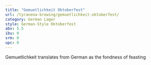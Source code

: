 ```yaml
---
title: "Gemuetlichkeit Oktoberfest"
url: /tyranena-brewing/gemuetlichkeit-oktoberfest/
category: German Lager
style: German-Style Oktoberfest
abv: 5.5
ibu: 0
srm: 0
upc: 0
---
```

Gemuetlichkeit translates from German as the fondness of feasting
